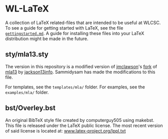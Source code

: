 WL-LaTeX
========

A collection of LaTeX related-files that are intended to be useful at WLCSC.
To see a guide for getting started with LaTeX, see the file [`gettingstarted.md`](gettingstarted.md).
A guide for installing these files into your LaTeX distribution might be made in the future.

sty/mla13.sty
-----------

The version in this repository is a modified version of [jmclawson](https://github.com/jmclawson)'s [fork](https://github.com/jmclawson/mla13) of [mla13](https://github.com/jackson13info/mla13) by [jackson13info](https://github.com/jackson13info).
Sammidysam has made the modifications to this file.

For templates, see the `templates/mla/` folder.
For examples, see the `examples/mla/` folder.

bst/Overley.bst
---------------

An original BibTeX style file created by computerguy505 using makebst. 
This file is released under the LaTeX public license.
The most recent version of said license is located at: 
www.latex-project.org/lppl.txt
